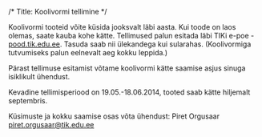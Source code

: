 /*
Title: Koolivormi tellimine
*/

Koolivormi tooteid võite küsida jooksvalt läbi aasta. Kui toode on laos olemas, saate kauba kohe kätte. Tellimused palun esitada läbi TIKi e-poe - [pood.tik.edu.ee](https://pood.tik.edu.ee). Tasuda saab nii ülekandega kui sularahas. (Koolivormiga tutvumiseks palun eelnevalt aeg kokku leppida.)

Pärast tellimuse esitamist võtame koolivormi kätte saamise asjus sinuga isiklikult ühendust.

Kevadine tellimisperiood on 19.05.-18.06.2014, tooted saab kätte hiljemalt septembris.

Küsimuste ja kokku saamise osas võta ühendust: Piret Orgusaar <piret.orgusaar@tik.edu.ee>